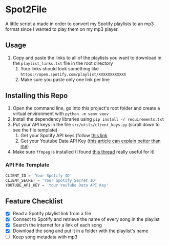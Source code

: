 # Spot2File

A little script a made in order to convert my Spotify playlists to an mp3 format since I wanted to play them on my mp3 player.

## Usage

1. Copy and paste the links to all of the playlists you want to download in the `playlist_links.txt` file in the root directory
   1. Your links should look something like `https://open.spotify.com/playlist/XXXXXXXXXXXX`
   1. Make sure you paste only one link per line

## Installing this Repo

1. Open the command line, go into this project's root folder and create a virtual environment with `python -m venv venv`
1. Install the dependency libraries using `pip install -r requirements.txt`
1. Put your API keys in the file `src/utils/client_keys.py` (scroll down to see the file template)
   1. Get your Spotify API keys (follow [this link](https://developer.spotify.com/documentation/web-api/quick-start/)
   1. Get your Youtube Data API Key ([this article can explain better than me](https://blog.hubspot.com/website/how-to-get-youtube-api-key))
1. Make sure `ffmpeg` is installed (I found [this thread](https://stackoverflow.com/questions/30770155/ffprobe-or-avprobe-not-found-please-install-one) really useful for it)

### API File Template

```python
CLIENT_ID = 'Your Spotify ID'
CLIENT_SECRET = 'Your Spotify Secret ID'
YOUTUBE_API_KEY = 'Your YouTube Data API Key'
```

## Feature Checklist

- [x] Read a Spotify playlist link from a file
- [x] Connect to Spotify and retrieve the name of every song in the playlist
- [x] Search the internet for a link of each song
- [x] Download the song and put it in a folder with the playlist's name
- [ ] Keep song metadata with mp3
